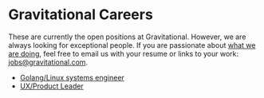 # Gravitational Careers

These are currently the open positions at Gravitational. However, we are always looking for exceptional people. If you are passionate about <a href="http://gravitational.com/about.html">what we are doing</a>, feel free to email us with your resume or links to your work: <a href="mailto:jobs@gravitational.com">jobs@gravitational.com</a>.

* [Golang/Linux systems engineer](senior-backend-engineer.md)
* [UX/Product Leader](product-design-leader.md)
